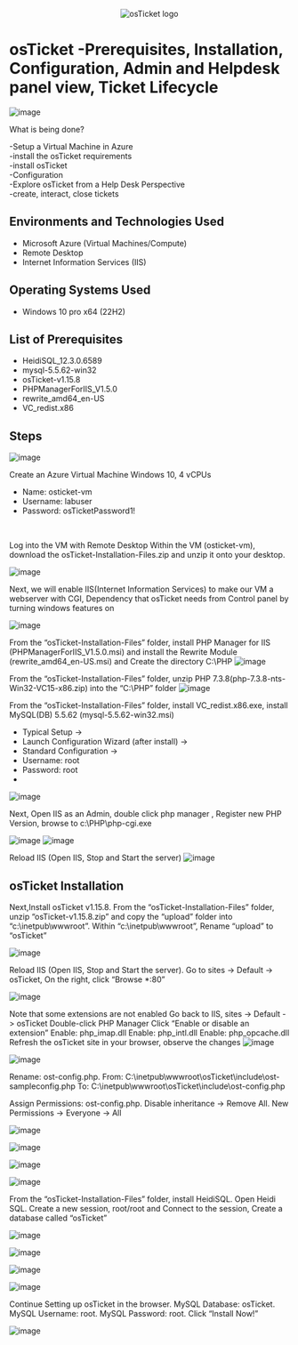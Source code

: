 <p align="center">
<img src="https://i.imgur.com/Clzj7Xs.png" alt="osTicket logo"/>
</p>

<h1>osTicket -Prerequisites, Installation, Configuration, Admin and Helpdesk panel view, Ticket Lifecycle</h1>

![image](https://github.com/user-attachments/assets/73f0b1ff-311a-4399-b226-fd03c30107b2)

What is being done?<br />

-Setup a Virtual Machine in Azure<br />
-install the osTicket requirements<br />
-install osTicket<br />
-Configuration<br />
-Explore osTicket from a Help Desk Perspective<br />
-create, interact, close tickets<br />


<h2>Environments and Technologies Used</h2>

- Microsoft Azure (Virtual Machines/Compute)
- Remote Desktop
- Internet Information Services (IIS)

<h2>Operating Systems Used </h2>

- Windows 10 pro x64</b> (22H2)

<h2>List of Prerequisites</h2>

- HeidiSQL_12.3.0.6589
- mysql-5.5.62-win32
- osTicket-v1.15.8
- PHPManagerForIIS_V1.5.0
- rewrite_amd64_en-US
- VC_redist.x86

<h2>Steps</h2>

![image](https://github.com/user-attachments/assets/7de54449-3e28-4c3f-a4f7-a2377dd8cb20)

Create an Azure Virtual Machine Windows 10, 4 vCPUs
- Name: osticket-vm
- Username: labuser
- Password: osTicketPassword1!
<br />

Log into the VM with Remote Desktop Within the VM (osticket-vm), download the osTicket-Installation-Files.zip and unzip it onto your desktop.


![image](https://github.com/user-attachments/assets/accbf9d4-d764-4f05-8ffb-1dc490738812)


Next, we will enable IIS(Internet Information Services) to make our VM a webserver with CGI, Dependency that osTicket needs from Control panel by turning windows features on 

![image](https://github.com/user-attachments/assets/286a31d1-118d-4814-88a6-9cf4f0a0d425)


From the “osTicket-Installation-Files” folder, install PHP Manager for IIS
(PHPManagerForIIS_V1.5.0.msi) and install the Rewrite Module (rewrite_amd64_en-US.msi) and Create the directory C:\PHP
![image](https://github.com/user-attachments/assets/e7012065-e7c5-48b2-a37e-a4bbdfd8ac45)

From the “osTicket-Installation-Files” folder, unzip PHP 7.3.8(php-7.3.8-nts-Win32-VC15-x86.zip) into the “C:\PHP” folder
![image](https://github.com/user-attachments/assets/3ecdc732-fddc-4610-ac23-53495f3151a4)

From the “osTicket-Installation-Files” folder, install VC_redist.x86.exe, install MySQL(DB) 5.5.62
(mysql-5.5.62-win32.msi)
- Typical Setup ->
- Launch Configuration Wizard (after install) ->
- Standard Configuration ->
- Username: root
- Password: root
- 
![image](https://github.com/user-attachments/assets/9ef8f157-db45-4642-8426-20273bfaab52)

Next, Open IIS as an Admin, double click php manager , Register new PHP Version, browse to c:\PHP\php-cgi.exe

![image](https://github.com/user-attachments/assets/dde81fa1-1a9e-4cf0-923d-f5b69d359da2)
![image](https://github.com/user-attachments/assets/e6b50a86-3383-4281-858a-71ff0cea05fe)

Reload IIS (Open IIS, Stop and Start the server)
![image](https://github.com/user-attachments/assets/ef72f4e5-78fb-4d3c-9a0f-aebbffd691da)

<h2>osTicket Installation</h2>

Next,Install osTicket v1.15.8. From the “osTicket-Installation-Files” folder, unzip “osTicket-v1.15.8.zip” and copy the “upload” folder into “c:\inetpub\wwwroot”. Within “c:\inetpub\wwwroot”, Rename “upload” to “osTicket”

![image](https://github.com/user-attachments/assets/de4f9661-2f28-414b-a631-96723e77a829)

Reload IIS (Open IIS, Stop and Start the server). Go to sites -> Default -> osTicket, On the right, click “Browse *:80”


![image](https://github.com/user-attachments/assets/f48c5448-e242-4f44-9c3d-cfaaab37d412)

Note that some extensions are not enabled
Go back to IIS, sites -> Default -> osTicket
Double-click PHP Manager
Click “Enable or disable an extension”
Enable: php_imap.dll
Enable: php_intl.dll
Enable: php_opcache.dll
Refresh the osTicket site in your browser, observe the changes
![image](https://github.com/user-attachments/assets/a5eba3de-22e9-4be6-a5cb-d75905fc1188)

![image](https://github.com/user-attachments/assets/f4d43852-9986-411a-a5d0-1178f0b9f1d1)


Rename: ost-config.php. From: C:\inetpub\wwwroot\osTicket\include\ost-sampleconfig.php
To: C:\inetpub\wwwroot\osTicket\include\ost-config.php

Assign Permissions: ost-config.php. Disable inheritance -> Remove All. New Permissions -> Everyone -> All

![image](https://github.com/user-attachments/assets/e36b5722-eef2-415a-96c5-d7eea3106679)

![image](https://github.com/user-attachments/assets/16868324-957c-4cf6-b43f-fb5e91edc5c1)

![image](https://github.com/user-attachments/assets/fb5e9769-f08e-4749-873e-4b81bf9d91b9)

![image](https://github.com/user-attachments/assets/9a05680e-5a4b-4633-8960-24906ed9c710)

From the “osTicket-Installation-Files” folder, install HeidiSQL. Open Heidi SQL. Create a new session, root/root and Connect to the session, Create a database called “osTicket”

![image](https://github.com/user-attachments/assets/33c05c36-9a36-4473-aef5-28840a94500c)

![image](https://github.com/user-attachments/assets/2109d7e9-1db8-4fa3-b915-a45b1d0a44f8)

![image](https://github.com/user-attachments/assets/22ce51dd-200b-4f20-9bb0-8d41e7e2da7c)

![image](https://github.com/user-attachments/assets/87ccad93-f0fc-4f0d-8995-8c50fc8671dd)

Continue Setting up osTicket in the browser. MySQL Database: osTicket. MySQL Username: root. MySQL Password: root. Click “Install Now!”

![image](https://github.com/user-attachments/assets/f55bf3bf-b9c5-48a0-89d2-422faaa818de)













